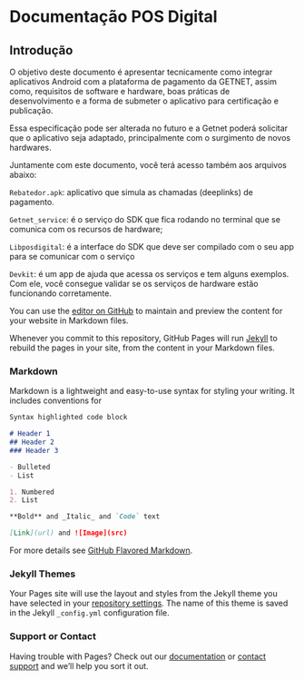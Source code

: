 # Documentação POS Digital
## Introdução

O objetivo deste documento é apresentar tecnicamente como integrar aplicativos Android com a plataforma de pagamento da GETNET, assim como, requisitos de software e hardware, boas práticas de desenvolvimento e a forma de submeter o aplicativo para certificação e publicação.

Essa especificação pode ser alterada no futuro e a Getnet poderá solicitar que o aplicativo seja adaptado, principalmente com o surgimento de novos hardwares.

Juntamente com este documento, você terá acesso também aos arquivos abaixo:

```Rebatedor.apk```: aplicativo que simula as chamadas (deeplinks) de pagamento.

```Getnet_service```: é o serviço do SDK que fica rodando no terminal que se comunica com os recursos de hardware;

```Libposdigital```: é a interface do SDK que deve ser compilado com o seu app para se comunicar com o serviço

```Devkit```: é um app de ajuda que acessa os serviços e tem alguns exemplos. Com ele, você consegue validar se os serviços de hardware estão funcionando corretamente.

You can use the [editor on GitHub](https://github.com/leonardogiovelli/leonardogiovelli.github.io/edit/master/README.md) to maintain and preview the content for your website in Markdown files.

Whenever you commit to this repository, GitHub Pages will run [Jekyll](https://jekyllrb.com/) to rebuild the pages in your site, from the content in your Markdown files.

### Markdown

Markdown is a lightweight and easy-to-use syntax for styling your writing. It includes conventions for

```markdown
Syntax highlighted code block

# Header 1
## Header 2
### Header 3

- Bulleted
- List

1. Numbered
2. List

**Bold** and _Italic_ and `Code` text

[Link](url) and ![Image](src)
```

For more details see [GitHub Flavored Markdown](https://guides.github.com/features/mastering-markdown/).

### Jekyll Themes

Your Pages site will use the layout and styles from the Jekyll theme you have selected in your [repository settings](https://github.com/leonardogiovelli/leonardogiovelli.github.io/settings). The name of this theme is saved in the Jekyll `_config.yml` configuration file.

### Support or Contact

Having trouble with Pages? Check out our [documentation](https://help.github.com/categories/github-pages-basics/) or [contact support](https://github.com/contact) and we’ll help you sort it out.
